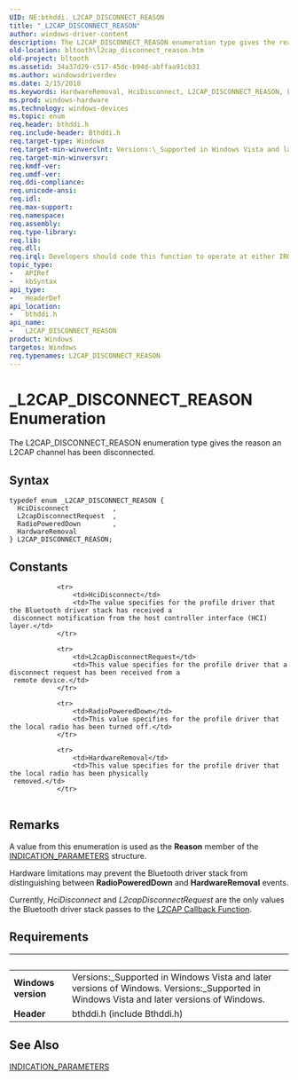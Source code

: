 ```yaml
---
UID: NE:bthddi._L2CAP_DISCONNECT_REASON
title: "_L2CAP_DISCONNECT_REASON"
author: windows-driver-content
description: The L2CAP_DISCONNECT_REASON enumeration type gives the reason an L2CAP channel has been disconnected.
old-location: bltooth\l2cap_disconnect_reason.htm
old-project: bltooth
ms.assetid: 34a37d29-c517-45dc-b94d-abffaa91cb31
ms.author: windowsdriverdev
ms.date: 2/15/2018
ms.keywords: HardwareRemoval, HciDisconnect, L2CAP_DISCONNECT_REASON, L2CAP_DISCONNECT_REASON enumeration [Bluetooth Devices], L2capDisconnectRequest, RadioPoweredDown, _L2CAP_DISCONNECT_REASON, bltooth.l2cap_disconnect_reason, bth_enums_b465d42e-515c-49b9-8d6c-0d576853a41b.xml, bthddi/HardwareRemoval, bthddi/HciDisconnect, bthddi/L2CAP_DISCONNECT_REASON, bthddi/L2capDisconnectRequest, bthddi/RadioPoweredDown
ms.prod: windows-hardware
ms.technology: windows-devices
ms.topic: enum
req.header: bthddi.h
req.include-header: Bthddi.h
req.target-type: Windows
req.target-min-winverclnt: Versions:\_Supported in Windows Vista and later versions of Windows.
req.target-min-winversvr: 
req.kmdf-ver: 
req.umdf-ver: 
req.ddi-compliance: 
req.unicode-ansi: 
req.idl: 
req.max-support: 
req.namespace: 
req.assembly: 
req.type-library: 
req.lib: 
req.dll: 
req.irql: Developers should code this function to operate at either IRQL = DISPATCH_LEVEL (if the callback   function does not access paged memory), or IRQL = PASSIVE_LEVEL (if the callback function must access   paged memory)
topic_type:
-	APIRef
-	kbSyntax
api_type:
-	HeaderDef
api_location:
-	bthddi.h
api_name:
-	L2CAP_DISCONNECT_REASON
product: Windows
targetos: Windows
req.typenames: L2CAP_DISCONNECT_REASON
---
```


# _L2CAP_DISCONNECT_REASON Enumeration
The L2CAP_DISCONNECT_REASON enumeration type gives the reason an L2CAP channel has been
  disconnected.

## Syntax
```
typedef enum _L2CAP_DISCONNECT_REASON {
  HciDisconnect           ,
  L2capDisconnectRequest  ,
  RadioPoweredDown        ,
  HardwareRemoval
} L2CAP_DISCONNECT_REASON;
```

## Constants

<table>
            
                <tr>
                    <td>HciDisconnect</td>
                    <td>The value specifies for the profile driver that the Bluetooth driver stack has received a
     disconnect notification from the host controller interface (HCI) layer.</td>
                </tr>
            
                <tr>
                    <td>L2capDisconnectRequest</td>
                    <td>This value specifies for the profile driver that a disconnect request has been received from a
     remote device.</td>
                </tr>
            
                <tr>
                    <td>RadioPoweredDown</td>
                    <td>This value specifies for the profile driver that the local radio has been turned off.</td>
                </tr>
            
                <tr>
                    <td>HardwareRemoval</td>
                    <td>This value specifies for the profile driver that the local radio has been physically
     removed.</td>
                </tr>
</table>

## Remarks

A value from this enumeration is used as the 
    <b>Reason</b> member of the 
    <a href="https://msdn.microsoft.com/library/windows/hardware/ff536680">INDICATION_PARAMETERS</a> structure.

Hardware limitations may prevent the Bluetooth driver stack from distinguishing between 
    <b>RadioPoweredDown</b> and 
    <b>HardwareRemoval</b> events.

Currently, 
    <i>HciDisconnect</i> and 
    <i>L2capDisconnectRequest</i> are the only values the Bluetooth driver stack passes to the 
    <a href="https://msdn.microsoft.com/d3ca900d-1dd6-49da-ae94-855de3fbd086">L2CAP Callback Function</a>.

## Requirements
| &nbsp; | &nbsp; |
| ---- |:---- |
| **Windows version** | Versions:\_Supported in Windows Vista and later versions of Windows. Versions:\_Supported in Windows Vista and later versions of Windows. |
| **Header** | bthddi.h (include Bthddi.h) |

## See Also

<a href="https://msdn.microsoft.com/library/windows/hardware/ff536680">INDICATION_PARAMETERS</a>